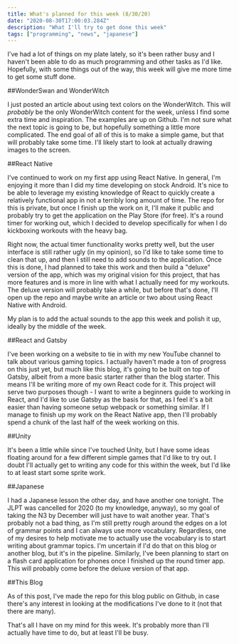 ```yaml
---
title: What's planned for this week (8/30/20)
date: "2020-08-30T17:00:03.284Z"
description: "What I'll try to get done this week"
tags: ["programming", "news", "japanese"]
---
```


I've had a lot of things on my plate lately, so it's been rather busy and I haven't
been able to do as much programming and other tasks as I'd like.  Hopefully, with
some things out of the way, this week will give me more time to get some stuff done.

##WonderSwan and WonderWitch

I just posted an article about using text colors on the WonderWitch.  This will
*probably* be the only WonderWitch content for the week, unless I find some extra
time and inspiration.  The examples are up on Github.  I'm not sure what the next
topic is going to be, but hopefully something a little more complicated.  The end
goal of all of this is to make a simple game, but that will probably take some
time.  I'll likely start to look at actually drawing images to the screen.

##React Native

I've continued to work on my first app using React Native.  In general, I'm enjoying
it more than I did my time developing on stock Android.  It's nice to be able
to leverage my existing knowledge of React to quickly create a relatively functional
app in not a terribly long amount of time.  The repo for this is private, but
once I finish up the work on it, I'll make it public and probably try to get the
application on the Play Store (for free).  It's a round timer for working out, which
I decided to develop specifically for when I do kickboxing workouts with the heavy
bag.

Right now, the actual timer functionality works pretty well, but the user interface
is still rather ugly (in my opinion), so I'd like to take some time to clean that
up, and then I still need to add sounds to the application.  Once this is done, I
had planned to take this work and then build a "deluxe" version of the app, which
was my original vision for this project, that has more features and is more in line
with what I actually need for my workouts.  The deluxe version will probably take
a while, but before that's done, I'll open up the repo and maybe write an article
or two about using React Native with Android.

My plan is to add the actual sounds to the app this week and polish it up, ideally
by the middle of the week.

##React and Gatsby

I've been working on a website to tie in with my new YouTube channel to talk about
various gaming topics.  I actually haven't made a ton of progress on this just yet,
but much like this blog, it's going to be built on top of Gatsby, albeit from a
more basic starter rather than the blog starter.  This means I'll be writing more
of my own React code for it.  This project will serve two purposes though - I want
to write a beginners guide to working in React, and I'd like to use Gatsby as the
basis for that, as I feel it's a bit easier than having someone setup webpack or
something similar.  If I manage to finish up my work on the React Native app, then
I'll probably spend a chunk of the last half of the week working on this.

##Unity

It's been a little while since I've touched Unity, but I have some ideas floating
around for a few different simple games that I'd like to try out.  I doubt I'll
actually get to writing any code for this within the week, but I'd like to at least
start some sprite work.

##Japanese

I had a Japanese lesson the other day, and have another one tonight.  The JLPT was
cancelled for 2020 (to my knowledge, anyway), so my goal of taking the N3 by
December will just have to wait another year.  That's probably not a bad thing,
as I'm still pretty rough around the edges on a lot of grammar points and I can
always use more vocabulary.  Regardless, one of my desires to help motivate me
to actually use the vocabulary is to start writing about grammar topics.  I'm
uncertain if I'd do that on this blog or another blog, but it's in the pipeline.
Similarly, I've been planning to start on a flash card application for phones once
I finished up the round timer app.  This will probably come before the deluxe
version of that app.

##This Blog

As of this post, I've made the repo for this blog public on Github, in case
there's any interest in looking at the modifications I've done to it (not that there
are many).

That's all I have on my mind for this week.  It's probably more than I'll actually
have time to do, but at least I'll be busy.